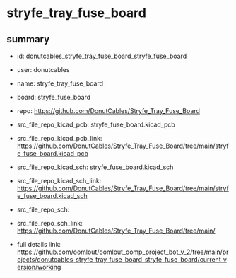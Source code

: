 # stryfe_tray_fuse_board
 
## summary 
* id: donutcables_stryfe_tray_fuse_board_stryfe_fuse_board
* user: donutcables
* name: stryfe_tray_fuse_board
* board: stryfe_fuse_board
* repo: https://github.com/DonutCables/Stryfe_Tray_Fuse_Board
* src_file_repo_kicad_pcb: stryfe_fuse_board.kicad_pcb
* src_file_repo_kicad_pcb_link: https://github.com/DonutCables/Stryfe_Tray_Fuse_Board/tree/main/stryfe_fuse_board.kicad_pcb
* src_file_repo_kicad_sch: stryfe_fuse_board.kicad_sch
* src_file_repo_kicad_sch_link: https://github.com/DonutCables/Stryfe_Tray_Fuse_Board/tree/main/stryfe_fuse_board.kicad_sch

* src_file_repo_sch: 
* src_file_repo_sch_link: https://github.com/DonutCables/Stryfe_Tray_Fuse_Board/tree/main/
* full details link: https://github.com/oomlout/oomlout_oomp_project_bot_v_2/tree/main/projects/donutcables_stryfe_tray_fuse_board_stryfe_fuse_board/current_version/working  







